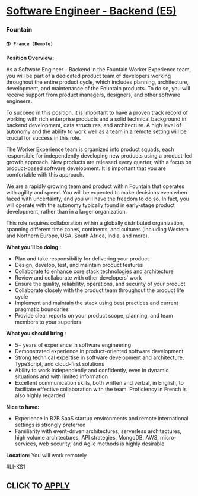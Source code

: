 # [Software Engineer - Backend (E5)](https://www.remotewlb.com/apply/software-engineer-backend-e5-123808)  
### Fountain  
#### `🌎 France (Remote)`  

**Position Overview:**

As a Software Engineer - Backend in the Fountain Worker Experience team, you will be part of a dedicated product team of developers working throughout the entire product cycle, which includes planning, architecture, development, and maintenance of the Fountain products. To do so, you will receive support from product managers, designers, and other software engineers.

To succeed in this position, it is important to have a proven track record of working with rich enterprise products and a solid technical background in backend development, data structures, and architecture. A high level of autonomy and the ability to work well as a team in a remote setting will be crucial for success in this role.

The Worker Experience team is organized into product squads, each responsible for independently developing new products using a product-led growth approach. New products are released every quarter, with a focus on product-based software development. It is important that you are comfortable with this approach.

We are a rapidly growing team and product within Fountain that operates with agility and speed. You will be expected to make decisions even when faced with uncertainty, and you will have the freedom to do so. In fact, you will operate with the autonomy typically found in early-stage product development, rather than in a larger organization.

This role requires collaboration within a globally distributed organization, spanning different time zones, continents, and cultures (including Western and Northern Europe, USA, South Africa, India, and more).

**What you'll be doing** :

  * Plan and take responsibility for delivering your product
  * Design, develop, test, and maintain product features
  * Collaborate to enhance core stack technologies and architecture
  * Review and collaborate with other developers' work
  * Ensure the quality, reliability, operations, and security of your product
  * Collaborate closely with the product team throughout the product life cycle
  * Implement and maintain the stack using best practices and current pragmatic boundaries
  * Provide clear reports on your product scope, planning, and team members to your superiors

**What you should bring** :

  * 5+ years of experience in software engineering
  * Demonstrated experience in product-oriented software development
  * Strong technical expertise in software development and architecture, TypeScript, and cloud-first solutions
  * Ability to work independently and confidently, even in dynamic situations and with limited information
  * Excellent communication skills, both written and verbal, in English, to facilitate effective collaboration with the team. Proficiency in French is also highly regarded

**Nice to have:**

  * Experience in B2B SaaS startup environments and remote international settings is strongly preferred
  * Familiarity with event-driven architectures, serverless architectures, high volume architectures, API strategies, MongoDB, AWS, micro-services, web security, and Agile methods is highly desirable

**Location:** You will work remotely

#LI-KS1

  
## CLICK TO [APPLY](https://www.remotewlb.com/apply/software-engineer-backend-e5-123808)

